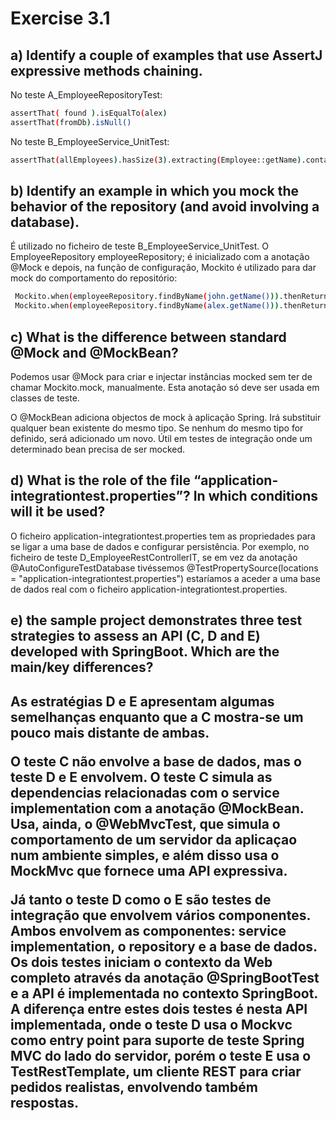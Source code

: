 # Exercise 3.1

<h2>a) Identify a couple of examples that use AssertJ expressive methods chaining.</h2>

No teste A_EmployeeRepositoryTest:
```bash
assertThat( found ).isEqualTo(alex)  
assertThat(fromDb).isNull()
```

No teste B_EmployeeService_UnitTest:
```bash
assertThat(allEmployees).hasSize(3).extracting(Employee::getName).contains(alex.getName(), john.getName(), bob.getName());
```

<h2>b) Identify an example in which you mock the behavior of the repository (and avoid involving a 
database).</h2>

É utilizado no ficheiro de teste B_EmployeeService_UnitTest. O EmployeeRepository employeeRepository; é inicializado com a anotação @Mock e depois, na função de configuração, Mockito é utilizado para dar mock do comportamento do repositório:
```bash
 Mockito.when(employeeRepository.findByName(john.getName())).thenReturn(john);
 Mockito.when(employeeRepository.findByName(alex.getName())).thenReturn(alex);
```

<h2>c) What is the difference between standard @Mock and @MockBean?</h2>

Podemos usar @Mock para criar e injectar instâncias mocked sem ter de chamar Mockito.mock, manualmente. Esta anotação só deve ser usada em classes de teste.

O @MockBean adiciona objectos de mock à aplicação Spring. Irá substituir qualquer bean existente do mesmo tipo. Se nenhum do mesmo tipo for definido, será adicionado um novo.
Útil em testes de integração onde um determinado bean precisa de ser mocked.

<h2>d) What is the role of the file “application-integrationtest.properties”? In which conditions will it be 
used?</h2>

O ficheiro application-integrationtest.properties tem as propriedades para se ligar a uma base de dados e configurar persistência. Por exemplo, no ficheiro de teste D_EmployeeRestControllerIT, se em vez da anotação @AutoConfigureTestDatabase tivéssemos @TestPropertySource(locations = "application-integrationtest.properties") estaríamos a aceder a uma base de dados real com o ficheiro application-integrationtest.properties.

<h2>e) the sample project demonstrates three test strategies to assess an API (C, D and E) developed 
with SpringBoot. Which are the main/key differences?<h2>

As estratégias D e E apresentam algumas semelhanças enquanto que a C mostra-se um pouco mais distante de ambas.

O teste C não envolve a base de dados, mas o teste D e E envolvem. O teste C simula as dependencias relacionadas com o service implementation com a anotação @MockBean. Usa, ainda, o @WebMvcTest, que simula o comportamento de um servidor da aplicaçao num ambiente simples, e além disso usa o MockMvc que fornece uma API expressiva.

Já tanto o teste D como o E são testes de integração que envolvem vários componentes. Ambos envolvem as componentes: service implementation, o repository e a base de dados. Os dois testes iniciam o contexto da Web completo através da anotação @SpringBootTest e a API é implementada no contexto SpringBoot. A diferença entre estes dois testes é nesta API implementada, onde o teste D usa o Mockvc como entry point para suporte de teste Spring MVC do lado do servidor, porém o teste E usa o TestRestTemplate, um cliente REST para criar pedidos realistas, envolvendo também respostas.